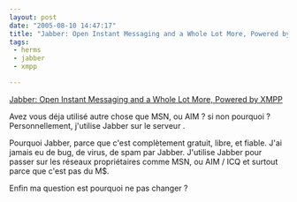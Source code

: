 ```yaml
---
layout: post
date: "2005-08-10 14:47:17"
title: "Jabber: Open Instant Messaging and a Whole Lot More, Powered by XMPP"
tags:
 - herms
 - jabber
 - xmpp

---
```


[Jabber: Open Instant Messaging and a Whole Lot More, Powered by XMPP](http://www.jabber.org/)

Avez vous déja utilisé autre chose que MSN, ou AIM ? si non pourquoi ? Personnellement, j'utilise Jabber sur le serveur [](www.fritalk.com).

Pourquoi Jabber, parce que c'est complètement gratuit, libre, et fiable. J'ai jamais eu de bug, de virus, de spam par Jabber. J'utilise Jabber pour passer sur les réseaux propriétaires comme MSN, ou AIM / ICQ et surtout parce que c'est pas du M$.

Enfin ma question est pourquoi ne pas changer ?
